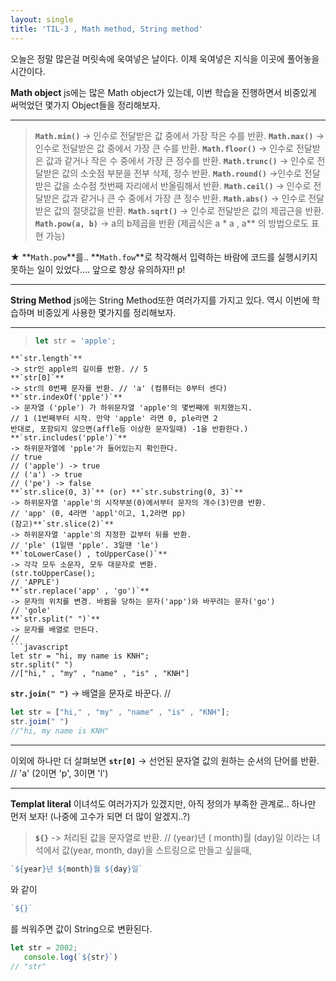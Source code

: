 ```yaml
---
layout: single
title: 'TIL-3 , Math method, String method'
---
```


오늘은 정말 많은걸 머릿속에 욱여넣은 날이다.
이제 욱여넣은 지식을 이곳에 풀어놓을 시간이다.

**Math object**
js에는 많은 Math object가 있는데,
이번 학습을 진행하면서 비중있게 써먹었던 몇가지 Object들을 정리해보자.
****
> **`Math.min()`**
-> 인수로 전달받은 값 중에서 가장 작은 수를 반환.
**`Math.max()`**
-> 인수로 전달받은 값 중에서 가장 큰 수를 반환.
**`Math.floor()`**
-> 인수로 전달받은 값과 같거나 작은 수 중에서 가장 큰 정수를 반환.
**`Math.trunc()`**
-> 인수로 전달받은 값의 소숫점 부분을 전부 삭제, 정수 반환.
**`Math.round()`**
->인수로 전달받은 값을 소수점 첫번째 자리에서 반올림해서 반환.
**`Math.ceil()`**
-> 인수로 전달받은 값과 같거나 큰 수 중에서 가장 큰 정수 반환.
**`Math.abs()`**
-> 인수로 전달받은 값의 절댓값을 반환.
**`Math.sqrt()`**
-> 인수로 전달받은 값의 제곱근을 반환.
**`Math.pow(a, b)`**
-> a의 b제곱을 반환
(제곱식은 a * a , a** 의 방법으로도 표현 가능)

★ **`Math.pow`**를.. **`Math.fow`**로 착각해서 입력하는 바람에 코드를 실행시키지 못하는 일이 있었다.... 앞으로 항상 유의하자!! p!
****



**String Method**
js에는 String Method또한 여러가지를 가지고 있다.
역시 이번에 학습하며 비중있게 사용한 몇가지를 정리해보자.

****

> ```javascript
> let str = 'apple';
```
**`str.length`**
-> str인 apple의 길이를 반환. // 5
**`str[0]`**
-> str의 0번째 문자를 반환. // 'a' (컴퓨터는 0부터 센다)
**`str.indexOf('pple')`**
-> 문자열 ('pple') 가 하위문자열 'apple'의 몇번째에 위치했는지.
// 1 (1번째부터 시작. 만약 'apple' 라면 0, ple라면 2
반대로, 포함되지 않으면(affle등 이상한 문자일때) -1을 반환한다.)
**`str.includes('pple')`**
-> 하위문자열에 'pple'가 들어있는지 확인한다.
// true
// ('apple') -> true
// ('a') -> true
// ('pe') -> false
**`str.slice(0, 3)`** (or) **`str.substring(0, 3)`**
-> 하위문자열 'apple'의 시작부분(0)에서부터 문자의 개수(3)만큼 반환.
// 'app' (0, 4라면 'appl'이고, 1,2라면 pp)
(참고)**`str.slice(2)`**
-> 하위문자열 'apple'의 지정한 값부터 뒤를 반환.
// 'ple' (1일땐 'pple'. 3일땐 'le')
**`toLowerCase() , toUpperCase()`**
-> 각각 모두 소문자, 모두 대문자로 변환.
(str.toUpperCase(); 
// 'APPLE')
**`str.replace('app' , 'go')`**
-> 문자의 위치를 변경. 바뀜을 당하는 문자('app')와 바꾸려는 문자('go')
// 'gole'
**`str.split(" ")`**
-> 문자를 배열로 만든다.
// 
```javascript
let str = "hi, my name is KNH";
str.split(" ")
//["hi," , "my" , "name" , "is" , "KNH"]
```
**`str.join(" ")`**
-> 배열을 문자로 바꾼다.
//
```javascript
let str = ["hi," , "my" , "name" , "is" , "KNH"];
str.joim(" ")
//"hi, my name is KNH"
```
****
이외에 하나만 더 살펴보면
**`str[0]`**
-> 선언된 문자열 값의 원하는 순서의 단어를 반환.
// 'a' (2이면 'p', 	3이면 'l')

****

**Templat literal**
이녀석도 여러가지가 있겠지만, 아직 정의가 부족한 관계로..
하나만 먼저 보자! (나중에 고수가 되면 더 많이 알겠지..?)

> **`${}`**
-> 처리된 값을 문자열로 반환.
//  (year)년 (	month)월 (day)일  이라는 녀석에서 값(year, month, day)을 스트링으로 만들고 싶을때,
```javascript
`${year}년 ${month}월 ${day}일`
``` 
와 같이 
```javascript
`${}`
```
를 씌워주면 값이 String으로 변환된다.
```javascript
let str = 2002;
   console.log(`${str}`)
// "str"
